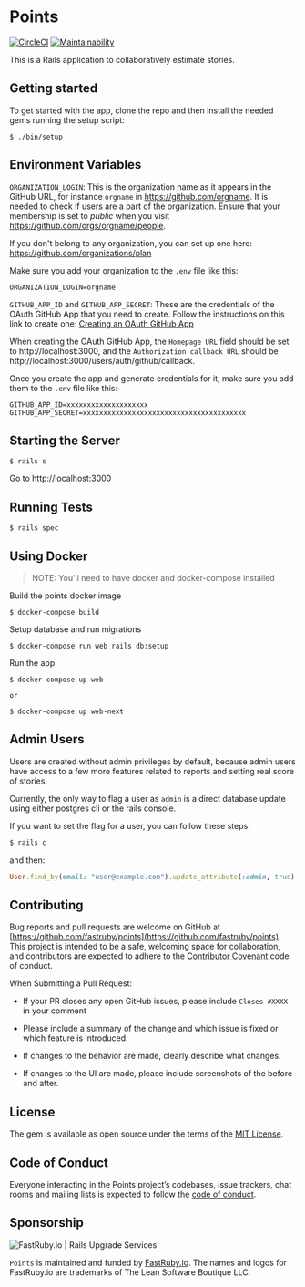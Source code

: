 # Points

[![CircleCI](https://circleci.com/gh/fastruby/points.svg?style=shield)](https://circleci.com/gh/fastruby/points)
[![Maintainability](https://api.codeclimate.com/v1/badges/2484911d9c021cfee1ce/maintainability)](https://codeclimate.com/github/fastruby/points/maintainability)

This is a Rails application to collaboratively estimate stories.

## Getting started

To get started with the app, clone the repo and then install the needed gems running the setup script:

```
$ ./bin/setup
```

## Environment Variables

`ORGANIZATION_LOGIN`: This is the organization name as it appears in the GitHub URL, for instance `orgname` in https://github.com/orgname. It is needed to check if users are a part of the organization. Ensure that your membership is set to _public_ when you visit https://github.com/orgs/orgname/people.

If you don't belong to any organization, you can set up one here: https://github.com/organizations/plan

Make sure you add your organization to the `.env` file like this:

```
ORGANIZATION_LOGIN=orgname
```

`GITHUB_APP_ID` and `GITHUB_APP_SECRET`: These are the credentials of the OAuth GitHub App that you need to create. Follow the instructions on this link to create one: [Creating an OAuth GitHub App](https://docs.github.com/en/developers/apps/building-oauth-apps/creating-an-oauth-app)

When creating the OAuth GitHub App, the `Homepage URL` field should be set to http://localhost:3000, and the `Authorization callback URL` should be http://localhost:3000/users/auth/github/callback.

Once you create the app and generate credentials for it, make sure you add them to the `.env` file like this:

```
GITHUB_APP_ID=xxxxxxxxxxxxxxxxxxxx
GITHUB_APP_SECRET=xxxxxxxxxxxxxxxxxxxxxxxxxxxxxxxxxxxxxxxx
```

## Starting the Server

```
$ rails s
```

Go to http://localhost:3000

## Running Tests

```
$ rails spec
```

## Using Docker

> NOTE: You'll need to have docker and docker-compose installed

Build the points docker image

```
$ docker-compose build
```

Setup database and run migrations

```
$ docker-compose run web rails db:setup
```

Run the app

```
$ docker-compose up web

or

$ docker-compose up web-next
```

## Admin Users

Users are created without admin privileges by default, because admin users have access to a few more features related to reports and setting real score of stories.

Currently, the only way to flag a user as `admin` is a direct database update using either postgres cli or the rails console.

If you want to set the flag for a user, you can follow these steps:

```bash
$ rails c
```

and then:

```ruby
User.find_by(email: "user@example.com").update_attribute(:admin, true)
```

## Contributing

Bug reports and pull requests are welcome on GitHub at [https://github.com/fastruby/points](https://github.com/fastruby/points). This project is intended to be a safe, welcoming space for collaboration, and contributors are expected to adhere to the [Contributor Covenant](http://contributor-covenant.org) code of conduct.

When Submitting a Pull Request:

- If your PR closes any open GitHub issues, please include `Closes #XXXX` in your comment

- Please include a summary of the change and which issue is fixed or which feature is introduced.

- If changes to the behavior are made, clearly describe what changes.

- If changes to the UI are made, please include screenshots of the before and after.

## License

The gem is available as open source under the terms of the [MIT License](https://opensource.org/licenses/MIT).

## Code of Conduct

Everyone interacting in the Points project’s codebases, issue trackers, chat rooms and mailing lists is expected to follow the [code of conduct](https://github.com/fastruby/points/CODE_OF_CONDUCT.md).

## Sponsorship

![FastRuby.io | Rails Upgrade Services](https://github.com/fastruby/points/raw/main/app/assets/images/fastruby-logo.png)

`Points` is maintained and funded by [FastRuby.io](https://fastruby.io). The names and logos for FastRuby.io are trademarks of The Lean Software Boutique LLC.
